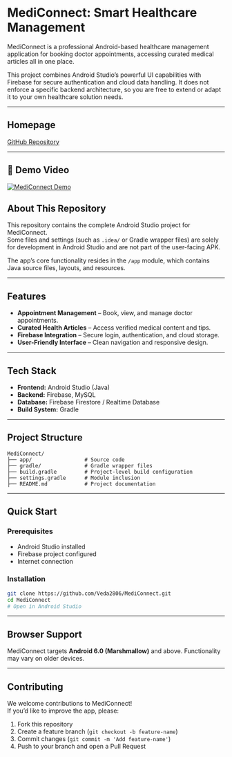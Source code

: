 # MediConnect: Smart Healthcare Management

MediConnect is a professional Android-based healthcare management application for booking doctor appointments, accessing curated medical articles all in one place.  

This project combines Android Studio’s powerful UI capabilities with Firebase for secure authentication and cloud data handling. It does not enforce a specific backend architecture, so you are free to extend or adapt it to your own healthcare solution needs.  

---

## Homepage  
[GitHub Repository](https://github.com/Veda2806/MediConnect)  

---
## 🎥 Demo Video
[![MediConnect Demo](https://raw.githubusercontent.com/Veda2806/MediConnect/main/demo-screenshot.png)](https://drive.google.com/file/d/1TmZImcHxKCacJKlQByTM8SpwhiKFnH15/view?usp=drive_link)



## About This Repository  
This repository contains the complete Android Studio project for MediConnect.  
Some files and settings (such as `.idea/` or Gradle wrapper files) are solely for development in Android Studio and are not part of the user-facing APK.  

The app’s core functionality resides in the `/app` module, which contains Java source files, layouts, and resources.  

---

## Features  
- **Appointment Management** – Book, view, and manage doctor appointments.  
- **Curated Health Articles** – Access verified medical content and tips.   
- **Firebase Integration** – Secure login, authentication, and cloud storage.  
- **User-Friendly Interface** – Clean navigation and responsive design.  

---

## Tech Stack  
- **Frontend:** Android Studio (Java)  
- **Backend:** Firebase, MySQL  
- **Database:** Firebase Firestore / Realtime Database  
- **Build System:** Gradle  

---

## Project Structure  
```
MediConnect/
├── app/                 # Source code
├── gradle/              # Gradle wrapper files
├── build.gradle         # Project-level build configuration
├── settings.gradle      # Module inclusion
├── README.md            # Project documentation
```

---

## Quick Start  

### Prerequisites  
- Android Studio installed  
- Firebase project configured  
- Internet connection  

### Installation  
```bash
git clone https://github.com/Veda2806/MediConnect.git
cd MediConnect
# Open in Android Studio
```

---

## Browser Support  
MediConnect targets **Android 6.0 (Marshmallow)** and above. Functionality may vary on older devices.  

---

## Contributing  
We welcome contributions to MediConnect!  
If you’d like to improve the app, please:  
1. Fork this repository  
2. Create a feature branch (`git checkout -b feature-name`)  
3. Commit changes (`git commit -m 'Add feature-name'`)  
4. Push to your branch and open a Pull Request  

